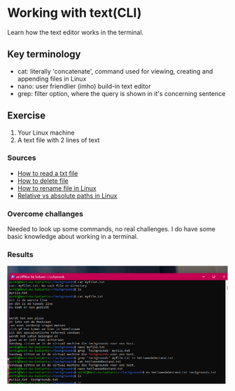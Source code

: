 # Working with text(CLI)
Learn how the text editor works in the terminal.

## Key terminology
- cat: literally 'concatenate', command used for viewing, creating and appending files in Linux
- nano: user friendlier (imho) build-in text editor
- grep: filter option, where the query is shown in it's concerning sentence

## Exercise
1. Your Linux machine
2. A text file with 2 lines of text

### Sources
- [How to read a txt file](https://andysbrainbook.readthedocs.io/en/latest/unix/Unix_03_ReadingTextFiles.html#:~:text=Use%20the%20command%20line%20to,file%20to%20see%20its%20contents.)
- [How to delete file](https://allinfo.space/2019/04/01/het-verwijderen-van-bestanden-en-directories-in-de-linux-terminal/)
- [How to rename file in Linux](https://phoenixnap.com/kb/rename-file-linux)
- [Relative vs absolute paths in Linux](https://www.computernetworkingnotes.com/linux-tutorials/differences-between-absolute-path-and-relative-path-in-linux.html)
  
### Overcome challanges
Needed to look up some commands, no real challenges. I do have some basic knowledge about working in a terminal. 

### Results
![screenshot of ass. 3](../00_includes/03-LIN.png)
